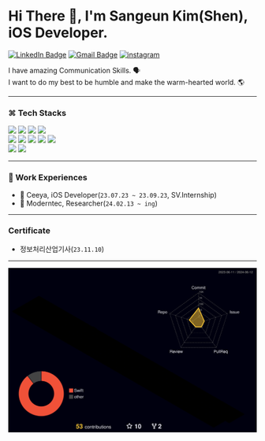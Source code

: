 # Hi There 👋, I'm Sangeun Kim(Shen), iOS Developer.
[![LinkedIn Badge](https://img.shields.io/badge/-LinkedIn-blue?style=for-the-badge&logo=linkedin&link=https://www.linkedin.com/in/sangeun-kim-64657a256/)](https://www.linkedin.com/in/sangeun-kim-64657a256/)
[![Gmail Badge](https://img.shields.io/badge/-Gmail-c14438?logo=Gmail&logoColor=white&link=mailto:dev.sangau20@gmail.com&style=for-the-badge)](mailto:dev.sangau20@gmail.com)
[![instagram](https://img.shields.io/badge/instagram-%23000000.svg?&amp;style=for-the-badge&amp;logo=instagram&amp;logoColor=white&amp;color=dd2a7b)](https://www.instagram.com/sang_au20/)

I have amazing Communication Skills. 🗣️</br>
I want to do my best to be humble and make the warm-hearted world. 🌎

---

### ⌘ Tech Stacks
<p align='leading'>
  <img src="https://img.shields.io/badge/Swift-F05138?style=flat&logo=swift&logoColor=white"/>
  <img src="https://img.shields.io/badge/SwiftUI-0D0D0D?style=flat&logo=swift&logoColor=blue"/>
  <img src="https://img.shields.io/badge/UIKit-2396F3?style=flat&logo=UIkit&logoColor=white"/>
  <img src="https://img.shields.io/badge/Java-ED8B00?style=flat&logo=openjdk&logoColor=white"/>
  
  <br>

  <img src="https://img.shields.io/badge/Xcode-147EFB?style=flat&logo=Xcode&logoColor=white"/>
  <img src="https://img.shields.io/badge/Visual Studio Code-007ACC?style=flat&logo=Visual Studio Code&logoColor=white"/>
  <img src="https://img.shields.io/badge/Notion-000000?style=flat&logo=Notion&logoColor=white"/>
  <img src="https://img.shields.io/badge/Discord-5865F2?style=flat&logo=Discord&logoColor=white"/>
  <img src="https://img.shields.io/badge/IntelliJ_IDEA-000000?style=flat&logo==intellij-idea&logoColor=white"/>

  <br>

  <img src="https://img.shields.io/badge/Git-F05032?style=flat&logo=Git&logoColor=white"/>
  <img src="https://img.shields.io/badge/GitHub-181717?style=flat&logo=GitHub&logoColor=white"/>
</p>

---

### 💼 Work Experiences
- 🪽 Ceeya, iOS Developer(`23.07.23 ~ 23.09.23`, SV.Internship)
- 🏢 Moderntec, Researcher(`24.02.13 ~ ing`)

---

### Certificate
- 정보처리산업기사(`23.11.10`)

---

<p align='center'>
  <img src="./profile-3d-contrib/profile-night-rainbow.svg"/>
</p>
